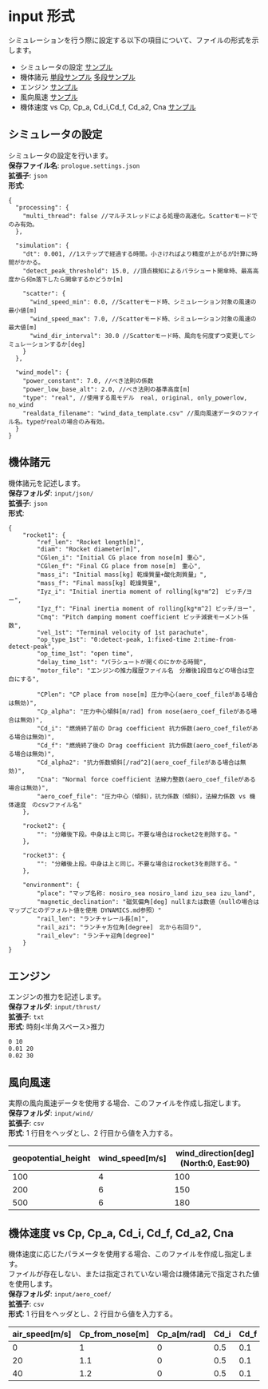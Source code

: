 # input 形式

シミュレーションを行う際に設定する以下の項目について、ファイルの形式を示します。

- シミュレータの設定 [サンプル](https://github.com/FROM-THE-EARTH/Prologue/blob/main/application/prologue.settings.json)
- 機体諸元 [単段サンプル](https://github.com/FROM-THE-EARTH/Prologue/blob/main/application/input/json/spec_single.json) [多段サンプル](https://github.com/FROM-THE-EARTH/Prologue/blob/main/application/input/json/spec_multi.json)
- エンジン [サンプル](https://github.com/FROM-THE-EARTH/Prologue/blob/main/application/input/thrust/Sample_G40-4W.txt)
- 風向風速 [サンプル](https://github.com/FROM-THE-EARTH/Prologue/blob/main/application/input/wind/sample.csv)
- 機体速度 vs Cp, Cp_a, Cd_i,Cd_f, Cd_a2, Cna [サンプル](https://github.com/FROM-THE-EARTH/Prologue/blob/main/application/input/aero_coef/sample.csv)

## シミュレータの設定

シミュレータの設定を行います。<br>
**保存ファイル名**: `prologue.settings.json`<br>
**拡張子**: `json`<br>
**形式**:

```
{
  "processing": {
    "multi_thread": false //マルチスレッドによる処理の高速化。Scatterモードでのみ有効。
  },

  "simulation": {
    "dt": 0.001, //1ステップで経過する時間。小さければより精度が上がるが計算に時間がかかる。
    "detect_peak_threshold": 15.0, //頂点検知によるパラシュート開傘時、最高高度から何m落下したら開傘するかどうか[m]

    "scatter": {
      "wind_speed_min": 0.0, //Scatterモード時、シミュレーション対象の風速の最小値[m]
      "wind_speed_max": 7.0, //Scatterモード時、シミュレーション対象の風速の最大値[m]
      "wind_dir_interval": 30.0 //Scatterモード時、風向を何度ずつ変更してシミュレーションするか[deg]
    }
  },

  "wind_model": {
    "power_constant": 7.0, //べき法則の係数
    "power_low_base_alt": 2.0, //べき法則の基準高度[m]
    "type": "real", //使用する風モデル　real, original, only_powerlow, no_wind
    "realdata_filename": "wind_data_template.csv" //風向風速データのファイル名。typeがrealの場合のみ有効。
  }
}
```

## 機体諸元

機体諸元を記述します。<br>
**保存フォルダ**: `input/json/`<br>
**拡張子**: `json`<br>
**形式**:

```
{
	"rocket1": {
		"ref_len": "Rocket length[m]",
		"diam": "Rocket diameter[m]",
		"CGlen_i": "Initial CG place from nose[m] 重心",
		"CGlen_f": "Final CG place from nose[m]　重心",
		"mass_i": "Initial mass[kg] 乾燥質量+酸化剤質量」",
		"mass_f": "Final mass[kg] 乾燥質量",
		"Iyz_i": "Initial inertia moment of rolling[kg*m^2]　ピッチ/ヨー",
		"Iyz_f": "Final inertia moment of rolling[kg*m^2] ピッチ/ヨー",
		"Cmq": "Pitch damping moment coefficient ピッチ減衰モーメント係数",
		"vel_1st": "Terminal velocity of 1st parachute",
		"op_type_1st": "0:detect-peak, 1:fixed-time 2:time-from-detect-peak",
		"op_time_1st": "open time",
		"delay_time_1st": "パラシュートが開くのにかかる時間",
		"motor_file": "エンジンの推力履歴ファイル名　分離後1段目などの場合は空白にする",

		"CPlen": "CP place from nose[m] 圧力中心(aero_coef_fileがある場合は無効)",
		"Cp_alpha": "圧力中心傾斜[m/rad] from nose(aero_coef_fileがある場合は無効)",
		"Cd_i": "燃焼終了前の Drag coefficient 抗力係数(aero_coef_fileがある場合は無効)",
		"Cd_f": "燃焼終了後の Drag coefficient 抗力係数(aero_coef_fileがある場合は無効)",
		"Cd_alpha2": "抗力係数傾斜[/rad^2](aero_coef_fileがある場合は無効)",
		"Cna": "Normal force coefficient 法線力整数(aero_coef_fileがある場合は無効)",
		"aero_coef_file": "圧力中心（傾斜），抗力係数（傾斜），法線力係数 vs 機体速度　のcsvファイル名"
	},

	"rocket2": {
		"": "分離後下段。中身は上と同じ。不要な場合はrocket2を削除する。"
	},

	"rocket3": {
		"": "分離後上段。中身は上と同じ。不要な場合はrocket3を削除する。"
	},

	"environment": {
		"place": "マップ名称: nosiro_sea nosiro_land izu_sea izu_land",
		"magnetic_declination": "磁気偏角[deg] nullまたは数値（nullの場合はマップごとのデフォルト値を使用 DYNAMICS.md参照）"
		"rail_len": "ランチャレール長[m]",
		"rail_azi": "ランチャ方位角[degree]　北から右回り",
		"rail_elev": "ランチャ迎角[degree]"
	}
}
```

## エンジン

エンジンの推力を記述します。<br>
**保存フォルダ**: `input/thrust/`<br>
**拡張子**: `txt`<br>
**形式**: 時刻<半角スペース>推力

```
0 10
0.01 20
0.02 30
```

## 風向風速

実際の風向風速データを使用する場合、このファイルを作成し指定します。<br>
**保存フォルダ**: `input/wind/`<br>
**拡張子**: `csv`<br>
**形式**: 1 行目をヘッダとし、2 行目から値を入力する。

| geopotential_height | wind_speed[m/s] | wind_direction[deg](North:0, East:90) |
| ------------------- | --------------- | ------------------------------------- |
| 100                 | 4               | 100                                   |
| 200                 | 6               | 150                                   |
| 500                 | 6               | 180                                   |

## 機体速度 vs Cp, Cp_a, Cd_i, Cd_f, Cd_a2, Cna

機体速度に応じたパラメータを使用する場合、このファイルを作成し指定します。<br>
ファイルが存在しない、または指定されていない場合は機体諸元で指定された値を使用します。<br>
**保存フォルダ**: `input/aero_coef/`<br>
**拡張子**: `csv`<br>
**形式**: 1 行目をヘッダとし、2 行目から値を入力する。

| air_speed[m/s] | Cp_from_nose[m] | Cp_a[m/rad] | Cd_i | Cd_f | Cd_a2[/rad^2] | Cna  |
| -------------- | --------------- | ----------- | ---- | ---- | ------------- | ---- |
| 0              | 1               | 0           | 0.5  | 0.1  | 0             | 11   |
| 20             | 1.1             | 0           | 0.5  | 0.1  | 0             | 11.5 |
| 40             | 1.2             | 0           | 0.5  | 0.1  | 0             | 12   |
